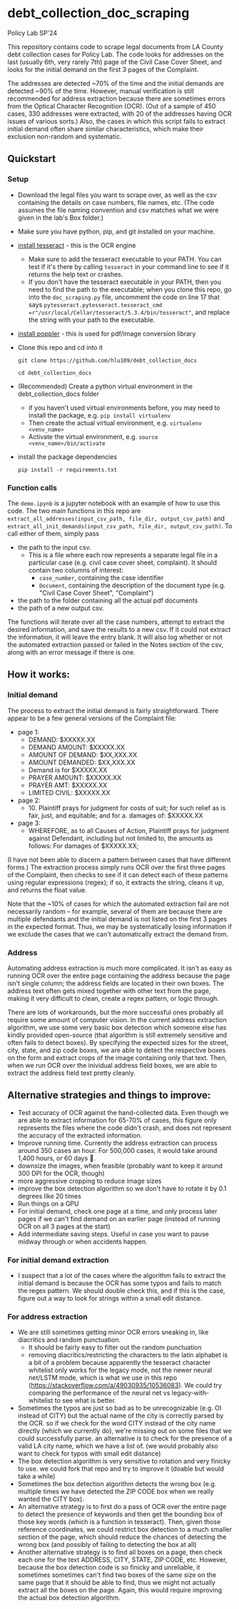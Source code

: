 # debt_collection_doc_scraping
Policy Lab SP'24

This repository contains code to scrape legal documents from LA County debt collection cases for Policy Lab. The code looks for addresses on the last (usually 6th, very rarely 7th) page of the Civil Case Cover Sheet, and looks for the initial demand on the first 3 pages of the Complaint. 

The addresses are detected ~70% of the time and the initial demands are detected ~90% of the time. However, manual verification is still recommended for address extraction because there are sometimes errors from the Optical Character Recognition (OCR). (Out of a sample of 450 cases, 330 addresses were extracted, with 20 of the addresses having OCR issues of various sorts.) Also, the cases in which this script fails to extract initial demand often share similar characteristics, which make their exclusion non-random and systematic. 

## Quickstart 
### Setup
* Download the legal files you want to scrape over, as well as the csv containing the details on case numbers, file names, etc. (The code assumes the file naming convention and csv matches what we were given in the lab's Box folder.) 
* Make sure you have python, pip, and git installed on your machine.
* [install tesseract](https://tesseract-ocr.github.io/tessdoc/Installation.html) - this is the OCR engine
  * Make sure to add the tesseract executable to your PATH. You can test if it's there by calling `tesseract` in your command line to see if it returns the help text or crashes.
  * If you don't have the tesseract executable in your PATH, then you need to find the path to the executable; when you clone this repo, go into the ```doc_scraping.py``` file, uncomment the code on line 17 that says ```pytesseract.pytesseract.tesseract_cmd =r"/usr/local/Cellar/tesseract/5.3.4/bin/tesseract"```, and replace the string with your path to the executable. 
* [install poppler](https://pdf2image.readthedocs.io/en/latest/installation.html) - this is used for pdf/image conversion library 
* Clone this repo and cd into it

  ```git clone https://github.com/hlu109/debt_collection_docs```

  ```cd debt_collection_docs```
* (Recommended) Create a python virtual environment in the debt_collection_docs folder 
  * if you haven't used virtual environments before, you may need to install the package, e.g. ```pip install virtualenv```
  * Then create the actual virtual environment, e.g. ```virtualenv <venv_name>```
  * Activate the virtual environment, e.g. ```source <venv_name>/bin/activate```
* install the package dependencies

  ```pip install -r requirements.txt```

### Function calls 
The ```demo.ipynb``` is a jupyter notebook with an example of how to use this code. The two main functions in this repo are ```extract_all_addresses(input_csv_path, file_dir, output_csv_path)``` and ```extract_all_init_demands(input_csv_path, file_dir, output_csv_path)```. To call either of them, simply pass 
* the path to the input csv. 
  * This is a file where each row represents a separate legal file in a particular case (e.g. civil case cover sheet, complaint). It should contain two columns of interest: 
    * `case_number`, containing the case identifier
    * `Document`, containing the description of the document type (e.g. "Civil Case Cover Sheet", "Complaint")
* the path to the folder containing all the actual pdf documents
* the path of a new output csv.

The functions will iterate over all the case numbers, attempt to extract the desired information, and save the results to a new csv. If it could not extract the information, it will leave the entry blank. It will also log whether or not the automated extraction passed or failed in the Notes section of the csv, along with an error message if there is one. 

## How it works: 
### Initial demand 
The process to extract the initial demand is fairly straightforward. There appear to be a few general versions of the Complaint file:
* page 1:
    * DEMAND: $XXXXX.XX
    * DEMAND AMOUNT: $XXXXX.XX
    * AMOUNT OF DEMAND: $XX,XXX.XX
    * AMOUNT DEMANDED: $XX,XXX.XX
    * Demand is for $XXXXX.XX
    * PRAYER AMOUNT: $XXXXX.XX
    * PRAYER AMT: $XXXXX.XX
    * LIMITED CIVIL: $XXXXX.XX
* page 2:
    * 10\. Plaintiff prays for judgment for costs of suit; for such
      relief as is fair, just, and equitable; and for a. damages of:
      $XXXXX.XX
* page 3:
    * WHEREFORE, as to all Causes of Action, Plaintiff prays for
      judgment against Defendant, including but not limited to, the
      amounts as follows: For damages of $XXXXX.XX;
      
(I have not been able to discern a pattern between cases that have different forms.) The extraction process simply runs OCR over the first three pages of the Complaint, then checks to see if it can detect each of these patterns using regular expressions (regex); if so, it extracts the string, cleans it up, and returns the float value. 

Note that the ~10% of cases for which the automated extraction fail are not necessarily random – for example, several of them are because there are multiple defendants and the initial demand is not listed on the first 3 pages in the expected format. Thus, we may be systematically losing information if we exclude the cases that we can't automatically extract the demand from. 

### Address 
Automating address extraction is much more complicated. It isn't as easy as running OCR over the entire page containing the address because the page isn't single column; the address fields are located in their own boxes. The address text often gets mixed together with other text from the page, making it very difficult to clean, create a regex pattern, or logic through. 

There are lots of workarounds, but the more successful ones probably all require some amount of computer vision. In the current address extraction algorithm, we use some very basic box detection which someone else has kindly provided open-source (that algorithm is still extremely sensitive and often fails to detect boxes). By specifying the expected sizes for the street, city, state, and zip code boxes, we are able to detect the respective boxes on the form and extract crops of the image containing only that text. Then, when we run OCR over the inividual address field boxes, we are able to extract the address field text pretty cleanly. 


## Alternative strategies and things to improve: 
* Test accuracy of OCR against the hand-collected data. Even though we are able to extract information for 65-70% of cases, this figure only represents the files where the code didn't crash, and does not represent the accuracy of the extracted information. 
* Improve running time. Currently the address extraction can process around 350 cases an hour. For 500,000 cases, it would take around 1,400 hours, or 60 days 😬. 
 * downsize the images, when feasible (probably want to keep it around 300 DPI for the OCR, though) 
 * more aggressive cropping to reduce image sizes 
 * improve the box detection algorithm so we don't have to rotate it by 0.1 degrees like 20 times
 * Run things on a GPU
 * For initial demand, check one page at a time, and only process later pages if we can't find demand on an earlier page (instead of running OCR on all 3 pages at the start) 
* Add intermediate saving steps. Useful in case you want to pause midway through or when accidents happen. 

### For initial demand extraction
* I suspect that a lot of the cases where the algorithm fails to extract the initial demand is because the OCR has some typos and fails to match the regex pattern. We should double check this, and if this is the case, figure out a way to look for strings within a small edit distance.

### For address extraction
* We are still sometimes getting minor OCR errors sneaking in, like diacritics and random punctuation.
  * It should be fairly easy to filter out the random punctuation
  * removing diacritics/restricting the characters to the latin alphabet is a bit of a problem because apparently the tesseract character whitelist only works for the legacy mode, not the newer neural net/LSTM mode, which is what we use in this repo (https://stackoverflow.com/a/49030935/10536083). We could try comparing the performance of the neural net vs legacy-with-whitelist to see what is better. 
* Sometimes the typos are just so bad as to be unrecognizable (e.g. OI instead of CITY) but the actual name of the city is correctly parsed by the OCR. so if we check for the word CITY instead of the city name directly (which we currently do), we're missing out on some files that we could successfully parse. an alternative is to check for the presence of a valid LA city name, which we have a list of. (we would probably also want to check for typos with small edit distance)
* The box detection algorithm is very sensitive to rotation and very finicky to use. we could fork that repo and try to improve it (doable but would take a while)
* Sometimes the box detection algorithm detects the wrong box (e.g. multiple times we have detected the ZIP CODE box when we really wanted the CITY box).
 * An alternative strategy is to first do a pass of OCR over the entire page to detect the presence of keywords and then get the bounding box of those key words (which is a function in tesseract). Then, given those reference coordinates, we could restrict box detection to a much smaller section of the page, which should reduce the chances of detecting the wrong box (and possibly of failing to detecting the box at all)
 * Another alternative strategy is to find all boxes on a page, then check each one for the text ADDRESS, CITY, STATE, ZIP CODE, etc. However, because the box detection code is so finicky and unreliable, it sometimes sometimes can't find two boxes of the same size on the same page that it should be able to find, thus we might not actually extract all the boxes on the page. Again, this would require improving the actual box detection algorithm. 


<!-- ## Background research of possible existing solutions: -->
